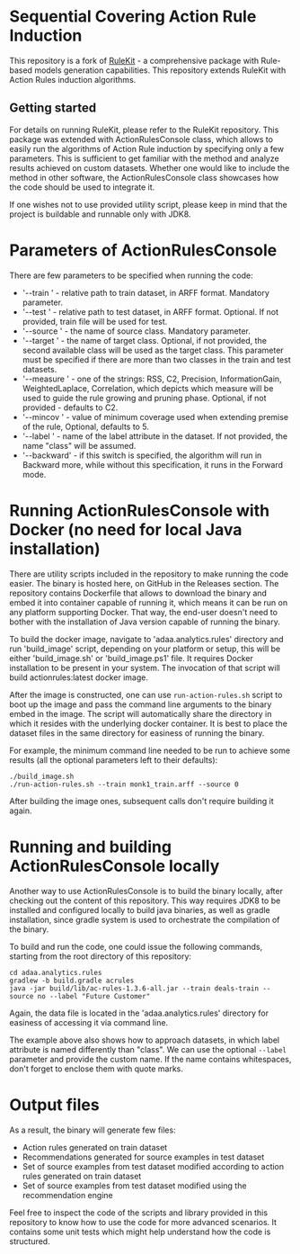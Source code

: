 # Sequential Covering Action Rule Induction

This repository is a fork of [RuleKit](https://github.com/adaa-polsl/RuleKit) - a comprehensive package with Rule-based models generation capabilities.
This repository extends RuleKit with Action Rules induction algorithms. 

## Getting started

For details on running RuleKit, please refer to the RuleKit repository. This package was extended with ActionRulesConsole class, which allows to easily run the algorithms of Action Rule induction by specifying only a few parameters. This is sufficient to get familiar with the method and analyze results achieved on custom datasets. Whether one would like to include the method in other software, the ActionRulesConsole class showcases how the code should be used to integrate it.

If one wishes not to use provided utility script, please keep in mind that the project is buildable and runnable only with JDK8.

# Parameters of ActionRulesConsole

There are few parameters to be specified when running the code:
* '--train <filename>' - relative path to train dataset, in ARFF format. Mandatory parameter.
* '--test <filename>' - relative path to test dataset, in ARFF format. Optional. If not provided, train file will be used for test.
* '--source <value>' - the name of source class. Mandatory parameter.
* '--target <value>' - the name of target class. Optional, if not provided, the second available class will be used as the target class. This parameter must be specified if there are more than two classes in the train and test datasets.
* '--measure <name>' - one of the strings: RSS, C2, Precision, InformationGain, WeightedLaplace, Correlation, which depicts which measure will be used to guide the rule growing and pruning phase. Optional, if not provided - defaults to C2.
* '--mincov <value>' - value of minimum coverage used when extending premise of the rule, Optional, defaults to 5.
* '--label <value>' - name of the label attribute in the dataset. If not provided, the name "class" will be assumed.
* '--backward' - if this switch is specified, the algorithm will run in Backward more, while without this specification, it runs in the Forward mode. 


# Running ActionRulesConsole with Docker (no need for local Java installation)

There are utility scripts included in the repository to make running the code easier. The binary is hosted here, on GitHub in the Releases section. The repository contains Dockerfile that allows to download the binary and embed it into container capable of running it, which means it can be run on any platform supporting Docker. That way, the end-user doesn't need to bother with the installation of Java version capable of running the binary.

To build the docker image, navigate to 'adaa.analytics.rules' directory and run 'build_image' script, depending on your platform or setup, this will be either 'build_image.sh' or 'build_image.ps1' file. It requires Docker installation to be present in your system. The invocation of that script will build actionrules:latest docker image.

After the image is constructed, one can use `run-action-rules.sh` script to boot up the image and pass the command line arguments to the binary embed in the image. The script will automatically share the directory in which it resides with the underlying docker container. It is best to place the dataset files in the same directory for easiness of running the binary.

For example, the minimum command line needed to be run to achieve some results (all the optional parameters left to their defaults):
```
./build_image.sh
./run-action-rules.sh --train monk1_train.arff --source 0 
```

After building the image ones, subsequent calls don't require building it again.

# Running and building ActionRulesConsole locally

Another way to use ActionRulesConsole is to build the binary locally, after checking out the content of this repository. This way requires JDK8 to be installed and configured locally to build java binaries, as well as gradle installation, since gradle system is used to orchestrate the compilation of the binary.

To build and run the code, one could issue the following commands, starting from the root directory of this repository:

```
cd adaa.analytics.rules
gradlew -b build.gradle acrules
java -jar build/lib/ac-rules-1.3.6-all.jar --train deals-train --source no --label "Future Customer"
``` 

Again, the data file is located in the 'adaa.analytics.rules' directory for easiness of accessing it via command line.

The example above also shows how to approach datasets, in which label attribute is named differently than "class". We can use the optional `--label` parameter and provide the custom name. If the name contains whitespaces, don't forget to enclose them with quote marks. 

# Output files

As a result, the binary will generate few files:
* Action rules generated on train dataset
* Recommendations generated for source examples in test dataset
* Set of source examples from test dataset modified according to action rules generated on train dataset
* Set of source examples from test dataset modified using the recommendation engine

Feel free to inspect the code of the scripts and library provided in this repository to know how to use the code for more advanced scenarios. It contains some unit tests which might help understand how the code is structured.
